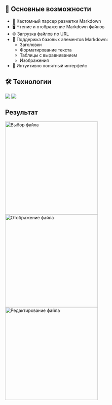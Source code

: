 
## 📌 Основные возможности

- 📝 Кастомный парсер разметки Markdown
- 🖥️ Чтение и отображение Markdown файлов
- 🌐 Загрузка файлов по URL
- 📱 Поддержка базовых элементов Markdown:
  - Заголовки
  - Форматирование текста
  - Таблицы с выравниванием
  - Изображения
- 🚀 Интуитивно понятный интерфейс

## 🛠 Технологии
<img src="https://img.shields.io/badge/Android-343434?style=for-the-badge&logo=Android&logoColor=green"/> <img src="https://img.shields.io/badge/Kotlin-343434?style=for-the-badge&logo=Kotlin&logoColor=orange"/>

## Результат

<img src="https://github.com/user-attachments/assets/1e34deea-33b7-40d0-b74a-47f4517b87a7" alt="Выбор файла" width="300"/>
<img src="https://github.com/user-attachments/assets/d6365ef0-6ccb-4715-b451-1a9ff6cec7b8" alt="Отображение файла" width="300"/>
<img src="https://github.com/user-attachments/assets/29f21688-6a20-47ba-b127-fa6b6700b21f" alt="Редактирование файла" width="300"/>
